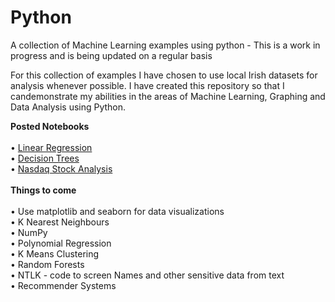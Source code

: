 # Python
A collection of Machine Learning examples using python - This is a work in progress and is being updated on a regular basis 

For this collection of examples I have chosen to use local Irish datasets for analysis whenever possible. I have created this repository so that I candemonstrate my abilities in the areas of Machine Learning, Graphing and Data Analysis using Python.

<B>Posted Notebooks</B><br><br>
• <a href='https://github.com/therolfe/Python/blob/master/linear%2520regression%2520in%2520python%5B1%5D.ipynb'>Linear Regression</a><br>
• <a href='https://github.com/therolfe/Python/blob/master/Decision%20Trees.ipynb'>Decision Trees</a><br>
•	<a href="https://github.com/therolfe/Python/blob/master/Nasdaq%20stock%20analysis%20-%20J%20Rolfe.ipynb">Nasdaq Stock Analysis</a><br><br> <b>Things to come</b><br>  
•	Use matplotlib and seaborn for data visualizations<br>
•	K Nearest Neighbours<br>
•	NumPy<br>
•	Polynomial Regression<br>
•	K Means Clustering<br>
•	Random Forests<br>
•	NTLK - code to screen Names and other sensitive data from text<br>
•	Recommender Systems<br>




